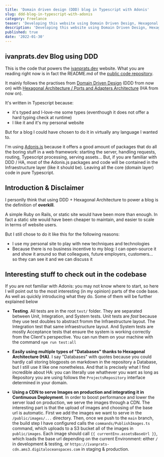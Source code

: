 ```yaml
---
title: 'Domain driven design (DDD) blog in Typescript with Adonis'
slug: ddd-blog-in-typescript-with-adonis
category: Freelance
teaser: 'Developing this website using Domain Driven Design, Hexagonal Architecture (ports and adapters) in Typescript using Adonis.js'
description: 'Developing this website using Domain Driven Design, Hexagonal Architecture (ports and adapters) in Typescript using Adonis.js'
published: true
date: '2022-01-30'
---
```


## ivanprats.dev Blog using DDD

This is the code that powers the [ivanprats.dev](https://ivanprats.dev) website. What you are reading right now is in fact the README.md of the [public code repository](https://github.com/ivan-prats/ivan-adonis-blog/).

It mainly follows the practises from [Domain Driven Design](https://en.wikipedia.org/wiki/Domain-driven_design) (DDD from now on) with [Hexagonal Architecture / Ports and Adapters Architecture](<https://en.wikipedia.org/wiki/Hexagonal_architecture_(software)>) (HA from now on).

It's written in Typescript because:

- it's typed and I-love-me some types (eventhough it does not offer a hard typing check at runtime)
- I like it and it's my personal website

But for a blog I could have chosen to do it in virtually any language I wanted to.

I'm using [Adonis.js](https://adonisjs.com/) because it offers a good amount of packages that do all the boring stuff in a web framework: starting the server, handling requests, routing, Typescript processing, serving assets...
But, if you are familiar with DDD / HA, most of the Adonis.js packages and code will be contained in the Infraestructure layer (like it should be). Leaving all the core (domain layer) code in pure Typescript.

## Introduction & Disclaimer

I personlly think that using DDD + Hexagonal Architecture to power a blog is the definition of **overkill**.

A simple Ruby on Rails, or static site would have been more than enough. In fact a static site would have been cheaper to maintain, and easier to scale in terms of website users.

But I still chose to do it like this for the following reasons:

- I use my personal site to play with new techniques and technologies
- Because there is no business incentive to my blog: I can open-source it and show it around so that colleagues, future employers, customers... so they can see it and we can discuss it

## Interesting stuff to check out in the codebase

If you are not familiar with Adonis: you may not know where to start, so here I will point out to the most interesting (in my opinion) parts of the code base. As well as quickly introducing what they do. Some of them will be further explained below

- **Testing**. All tests are in the root `test/` folder. They are separated between Unit, Integration, and System tests. Unit tests are _fast_ because they use test doubles to abstract fromm the Infraestructure layout. The Integration test that same infraestructure layout. And System tests are mostly Acceptance tests that ensure the system is working correctly from the Client's perspective. You can run them on your machine with the command `npm run test:all`

- **Easily using multiple types of "Databases" thanks to Hexagonal Architecture (HA)**. I say "Databases" with quotes because you could hardly call storing blogposts on markdown in the repository a Database, but I still use it like one nonetheless. And that is precisely what I find incredible about HA: you can literally use whathever you want as long as Repository you are using follows the `ProjectsRepository` interface determined in your domain.

- **Using a CDN to serve Images on production and integrating it in Continuous Deployment**. In order to boost performance and lower the server load on production, we serve the images through a CDN. The interesting part is that the upload of images and choosing of the base url is automatic. First we add the images we want to serve in the `/public/images/...` directory. Then, once we push to the `main` branch, the build step I have configured calls the `commands/PublishImages.ts` command, which uploads to a S3 bucket all of the images in `public/images`. Each image should call `{{ currentEnv.assetsBaseUrl }}`, which loads the base url depending on the current Environment: either `/` in development & testing, or `https://ivanprats-cdn.ams3.digitaloceanspaces.com` in staging & production.
